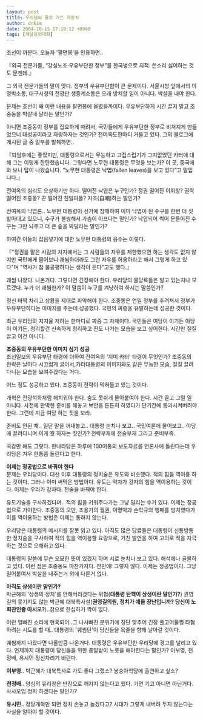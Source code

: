 ```yaml
---
layout: post
title: 우리당의 물로 가는 자동차
author: drkim
date: 2004-10-15 17:10:12 +0900
tags: [깨달음의대화]
---
```

조선이 까분다. 오늘자 '팔면봉'을 인용하면..    
  
『외국 전문가들, “강성노조·우유부단한 정부”를 한국병으로 지적. 쓴소리 싫어하는 것도 문젠데.』    
  
그 외국 전문가들의 말이 맞다. 정부의 우유부단함이 큰 문제이다. 서울시청 앞에서의 이명박소동, 대구시청의 전광판 생중계소동은 오래 방치할 일이 아니다. 박살을 내야 한다.    
  
문제는 조선이 왜 이런 내용을 팔면봉에 올렸을까이다. 우유부단하게 시간 끌지 말고 조중동을 박살내 달라는 말인가?    
  
아니면 조중동이 정부를 집요하게 때려서, 국민들에게 우유부단한 정부로 비쳐지게 만들었으니 대성공이라고 자랑하자는 것인가? 전여옥도한마디 거들고 있다. 그의 블로그에 게시된 글 중 일부를 발췌하면..    
  
『퇴임후에는 좋았지만, 대통령으로서는 무능하고 고집스럽기가 그지없었던 카터에 대해 그는 이렇게 한탄했습니다. 그렇다면 노무현 대통령은 무엇을 보는가? 이 곳, 중국에 와 보니 답이 나왔습니다. “노무현 대통령은 낙엽(fallen leaves)을 보고 있다”고 말입니다.』 
  
  
전여옥의 심리도 요상하기만 하다. 떨어진 낙엽은 누구인가? 정권 떨어진 이회창? 권력 떨어진 조중동? 끈 떨어진 친일파들? 자조(自嘲)하는 말인가?    
  
전여옥의 낙엽론.. 노무현 대통령이 선거에 참패하여 이미 낙엽이 된 수구를 한번 더 짓밟아대고 있으니, 수구가 불쌍해서 가슴이 아프다는 말인가? 낙엽되어 썩어 문들어진 수구는 그만 놔주고 더 큰 숲을 봐달라는 말인가?    
  
하여간 이들의 잡음넣기에 대한 노무현 대통령의 응수는 이렇다.    
  
『"정권을 맡은 사람의 처지에서는 그 사람들의 자유를 제한했으면 하는 생각도 없지 않지만 국민에게 물어보니 괘씸하더라도 그런 자유를 허용하라고 해서 그렇게 하고 있다"며 "역사가 참 불공평하다는 생각이 든다"고도 했다.』    
  
괘씸 나왔다. 나온거다. 그렇다면 긴장해야 한다. 우리당의 물당료들은 알고 있는지나 모르겠다. 누가 더 괘씸한가? 이 말씀이 누구를 겨냥하여 하시는 말씀인가?    
  
정신 바짝 차리고 상황을 제대로 파악해야 한다. 조중동은 연일 정부를 후려쳐서 정부가 우유부단하다는 이미지를 주는데 성공했다. 국민의 짜증을 유발하는데 성공한 것이다.    
  
최근 우리당의 지지율 저하는 한마디로 짜증 그 자체이다. 국민들은 여당이 이기든 야당이 이기든, 정리할건 신속하게 정리하고 진도 나가는 모습을 보고 싶어한다. 시간만 질질 끌고 이건 아니다.    
  
**조중동의 우유부단한 이미지 심기 성공**  
조선일보의 우유부단 타령에 더하여 전여옥의 '지미 카터' 타령이 무엇인가? 조중동의 전략은 날마다 시끄럽게 굴어서,카터대통령의 이미지와도 같은 무능한 모습, 질질 끌려다니는 모습을 보여주겠다는 거다.    
  
어느 정도 성공하고 있다. 조중동이 전략이 먹혀들고 있는 것이다.    
  
개혁은 전광석화처럼 해치워야 한다. 숨도 못쉬게 몰아붙여야 한다. 시간 끌고 그럴 일 아니다. 사전에 완벽한 준비를 해놓고 보안을 튼튼히 하였다가 단기간에 통과시켜버려야 한다. 그런데 지금 여당 하는 짓을 보라.    
  
준비도 안된 채.. 일단 말을 꺼내놓고.. 대통령 눈치나 보고.. 국민여론에 물어보고.. 야당에 끌려다니며 이게 뭣 하자는 짓인가? 전략부재에 전술부재 그리고 준비부족.    
  
국감만 해도 그렇다. 한나라당은 하루에 100여통의 보도자료를 언론사에 돌린다는데 우리당은 겨우 한통쯤 돌린다고 한다.    
  
**이제는 정공법으로 바꿔야 한다**  
문제는 우리당이다. 대선 이후 대통령의 정치술은 유도와 비슷했다. 적의 힘을 역이용 하는 것이다. 그러나 이미 써먹은 방법이다. 유도는 약자가 강자의 힘을 역이용하는 것이다. 이제는 우리가 강자다. 전술을 바꿔야 한다.    
  
유도기술을 구사하겠다며.. 적의 힘을 키워주다가는 그냥 밀리는 수가 있다. 이제는 정공법으로 가야한다. 조중동의 오만, 조용기의 월권, 이명박과 손학규의 행패를 방치했다가 이를 역이용하는 방법은 이제는 통하지 않는다.    
  
우리당은 대통령의 메시지를 잘못 읽고 있다. 아직도 많은 당료들은 대통령이 신통방통한 정치술을 구사하여 적의 힘을 역이용할 요량으로, 거친 발언을 하여 고의로 적을 자극하는 것으로 오해하고 있다.    
  
대통령의 말씀에 무슨 오묘한 뜻이 있겠지 하며 서로 눈치나 보고 있다. 해석에나 골몰하고 있다. 이런 점은 조중동도 마찬가지다. 천만에! 그렇지 않다. 이제는 정공법이다. 그냥 밀어붙여서 박살을 내주는거 외에 다른거 없다.    
  
****아직도 상생이란 말인가?****  
박근혜의 '상생의 정치'를 안해버리겠다는 위협(**대통령 탄핵이 상생이란 말인가?**) 권영길의 웃기지도 않는 박근혜 대북특사설(**권영길의원, 정치가 애들 장난입니까? 당신이 노회찬인줄 아시오?**)..참으로 한심하기 짝이 없다.    
  
이런 얼빠진 소리에 현혹되어..그 나사빠진 분위기에 장단 맞추어 긴장 풀고어물쩡 타협하려는 시도를 할 때.. 대통령의 '궤씸탄'이 당신들을 목줄을 향해 날아갈 것이다.    
  
궤씸까지 나왔다면 나올만큼 나온거다. 대통령은 우유부단한 우리당에 경고를 날리고 있다. 언제까지 대통령이 당신들을 위한 총알받이 노릇을 해야한다는 말인가? 이부영, 천정배, 유시민 정신차리기 바란다.    
  
**이부영**.. 박근혜가 대북특사로 가도 좋다 그랬소? 봉숭아학당에 출연하고 싶소?    
  
**천정배**.. 양심의 유리창은 반장으로 깨지지 않는다고 했다. 기면 기고 아니면 아닌거다. 사사오입 정치 하겠다는 말인가?    
  
**유시민**.. 정당개혁만 되면 정치 손놓고 놀겠다고? 시대가 그렇게 내버려 두지 않는다는 사실을 알아야 할 것이다.